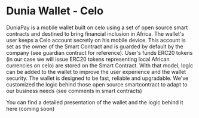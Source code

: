 # Dunia Wallet - Celo
DuniaPay is a mobile wallet built on celo using a set of open source smart contracts and destined to bring financial inclusion in Africa. The wallet's user keeps a Celo account secretly on his mobile device. This account is set as the owner of the Smart Contract and is guarded by default by the company (see guardian contract for reference). User's funds ERC20 tokens (in our case we will issue ERC20 tokens representing local African currencies on celo) are stored on the Smart Contract. With that model, logic can be added to the wallet to improve the user experience and the wallet security. The wallet is designed to be fast, reliable and upgradable. We've customized the logic behind those open source smartcontract to adapt to our business needs (see comments in smart contracts)

You can find a detailed presentation of the wallet and the logic behind it here (coming soon)
